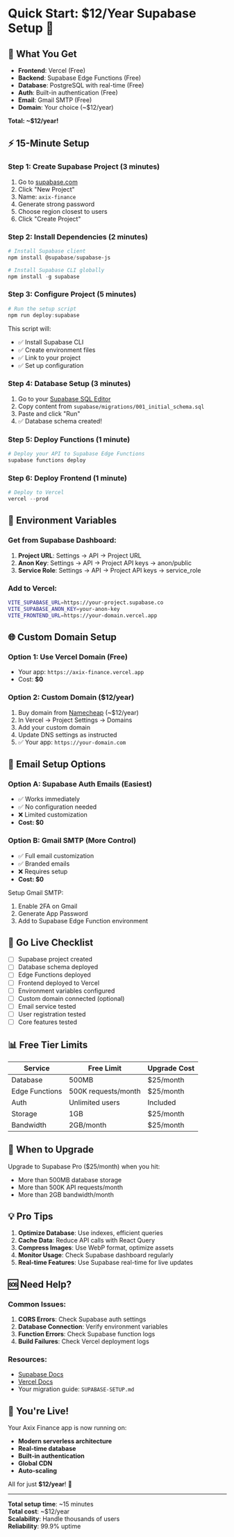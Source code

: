 # Quick Start: $12/Year Supabase Setup 🚀

## 🎯 What You Get
- **Frontend**: Vercel (Free)
- **Backend**: Supabase Edge Functions (Free)
- **Database**: PostgreSQL with real-time (Free)
- **Auth**: Built-in authentication (Free)
- **Email**: Gmail SMTP (Free)
- **Domain**: Your choice (~$12/year)

**Total: ~$12/year!**

## ⚡ 15-Minute Setup

### Step 1: Create Supabase Project (3 minutes)
1. Go to [supabase.com](https://supabase.com/dashboard)
2. Click "New Project"
3. Name: `axix-finance`
4. Generate strong password
5. Choose region closest to users
6. Click "Create Project"

### Step 2: Install Dependencies (2 minutes)
```powershell
# Install Supabase client
npm install @supabase/supabase-js

# Install Supabase CLI globally
npm install -g supabase
```

### Step 3: Configure Project (5 minutes)
```powershell
# Run the setup script
npm run deploy:supabase
```

This script will:
- ✅ Install Supabase CLI
- ✅ Create environment files
- ✅ Link to your project
- ✅ Set up configuration

### Step 4: Database Setup (3 minutes)
1. Go to your [Supabase SQL Editor](https://supabase.com/dashboard/project/_/sql)
2. Copy content from `supabase/migrations/001_initial_schema.sql`
3. Paste and click "Run"
4. ✅ Database schema created!

### Step 5: Deploy Functions (1 minute)
```powershell
# Deploy your API to Supabase Edge Functions
supabase functions deploy
```

### Step 6: Deploy Frontend (1 minute)
```powershell
# Deploy to Vercel
vercel --prod
```

## 🔧 Environment Variables

### Get from Supabase Dashboard:
1. **Project URL**: Settings → API → Project URL
2. **Anon Key**: Settings → API → Project API keys → anon/public
3. **Service Role**: Settings → API → Project API keys → service_role

### Add to Vercel:
```bash
VITE_SUPABASE_URL=https://your-project.supabase.co
VITE_SUPABASE_ANON_KEY=your-anon-key
VITE_FRONTEND_URL=https://your-domain.vercel.app
```

## 🌐 Custom Domain Setup

### Option 1: Use Vercel Domain (Free)
- Your app: `https://axix-finance.vercel.app`
- Cost: **$0**

### Option 2: Custom Domain ($12/year)
1. Buy domain from [Namecheap](https://namecheap.com) (~$12/year)
2. In Vercel → Project Settings → Domains
3. Add your custom domain
4. Update DNS settings as instructed
5. ✅ Your app: `https://your-domain.com`

## 📧 Email Setup Options

### Option A: Supabase Auth Emails (Easiest)
- ✅ Works immediately
- ✅ No configuration needed
- ❌ Limited customization
- **Cost: $0**

### Option B: Gmail SMTP (More Control)
- ✅ Full email customization
- ✅ Branded emails
- ❌ Requires setup
- **Cost: $0**

Setup Gmail SMTP:
1. Enable 2FA on Gmail
2. Generate App Password
3. Add to Supabase Edge Function environment

## 🚀 Go Live Checklist

- [ ] Supabase project created
- [ ] Database schema deployed
- [ ] Edge Functions deployed
- [ ] Frontend deployed to Vercel
- [ ] Environment variables configured
- [ ] Custom domain connected (optional)
- [ ] Email service tested
- [ ] User registration tested
- [ ] Core features tested

## 📊 Free Tier Limits

| Service | Free Limit | Upgrade Cost |
|---------|------------|--------------|
| Database | 500MB | $25/month |
| Edge Functions | 500K requests/month | $25/month |
| Auth | Unlimited users | Included |
| Storage | 1GB | $25/month |
| Bandwidth | 2GB/month | $25/month |

## 🎯 When to Upgrade

Upgrade to Supabase Pro ($25/month) when you hit:
- More than 500MB database storage
- More than 500K API requests/month
- More than 2GB bandwidth/month

## 💡 Pro Tips

1. **Optimize Database**: Use indexes, efficient queries
2. **Cache Data**: Reduce API calls with React Query
3. **Compress Images**: Use WebP format, optimize assets
4. **Monitor Usage**: Check Supabase dashboard regularly
5. **Real-time Features**: Use Supabase real-time for live updates

## 🆘 Need Help?

### Common Issues:
1. **CORS Errors**: Check Supabase auth settings
2. **Database Connection**: Verify environment variables
3. **Function Errors**: Check Supabase function logs
4. **Build Failures**: Check Vercel deployment logs

### Resources:
- [Supabase Docs](https://supabase.com/docs)
- [Vercel Docs](https://vercel.com/docs)
- Your migration guide: `SUPABASE-SETUP.md`

## 🎉 You're Live!

Your Axix Finance app is now running on:
- **Modern serverless architecture**
- **Real-time database**
- **Built-in authentication**
- **Global CDN**
- **Auto-scaling**

All for just **$12/year**! 🚀

---

**Total setup time**: ~15 minutes  
**Total cost**: ~$12/year  
**Scalability**: Handle thousands of users  
**Reliability**: 99.9% uptime  
